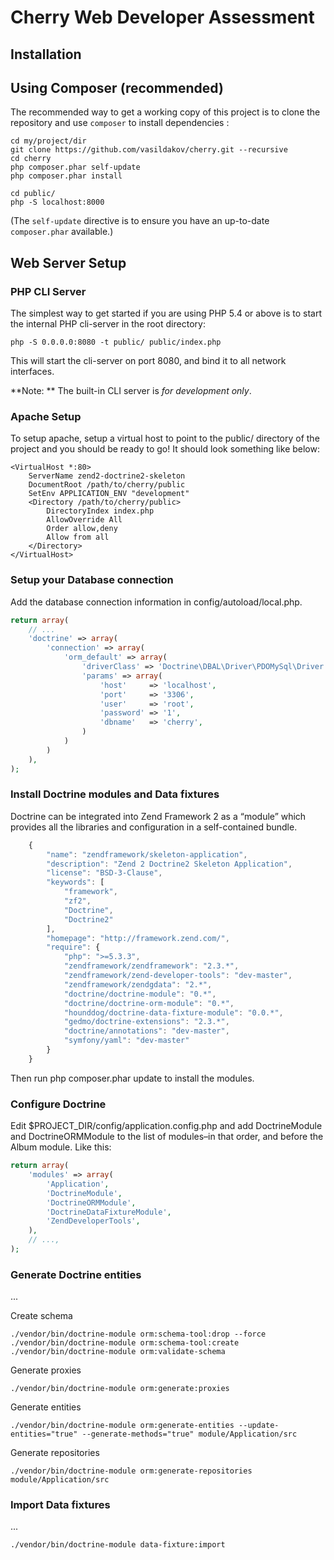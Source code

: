 Cherry Web Developer Assessment
=======================


Installation
------------

Using Composer (recommended)
----------------------------
The recommended way to get a working copy of this project is to clone the repository
and use `composer` to install dependencies :

```console
cd my/project/dir
git clone https://github.com/vasildakov/cherry.git --recursive
cd cherry
php composer.phar self-update
php composer.phar install

cd public/
php -S localhost:8000
```

(The `self-update` directive is to ensure you have an up-to-date `composer.phar` available.)



Web Server Setup
----------------

### PHP CLI Server

The simplest way to get started if you are using PHP 5.4 or above is to start the internal PHP cli-server in the root directory:

```console
php -S 0.0.0.0:8080 -t public/ public/index.php
```

This will start the cli-server on port 8080, and bind it to all network
interfaces.

**Note: ** The built-in CLI server is *for development only*.

### Apache Setup

To setup apache, setup a virtual host to point to the public/ directory of the
project and you should be ready to go! It should look something like below:

```apacheconf
<VirtualHost *:80>
    ServerName zend2-doctrine2-skeleton
    DocumentRoot /path/to/cherry/public
    SetEnv APPLICATION_ENV "development"
    <Directory /path/to/cherry/public>
        DirectoryIndex index.php
        AllowOverride All
        Order allow,deny
        Allow from all
    </Directory>
</VirtualHost>
```

### Setup your Database connection
Add the database connection information in config/autoload/local.php.

```php
return array(
    // ...
    'doctrine' => array(
        'connection' => array(
            'orm_default' => array(
                'driverClass' => 'Doctrine\DBAL\Driver\PDOMySql\Driver',
                'params' => array(
                    'host'     => 'localhost',
                    'port'     => '3306',
                    'user'     => 'root',
                    'password' => '1',
                    'dbname'   => 'cherry',
                )
            )
        )
    ),
);
```

### Install Doctrine modules and Data fixtures
Doctrine can be integrated into Zend Framework 2 as a “module” which provides all the libraries and configuration in a self-contained bundle.
    
```javascript
    {
        "name": "zendframework/skeleton-application",
        "description": "Zend 2 Doctrine2 Skeleton Application",
        "license": "BSD-3-Clause",
        "keywords": [
            "framework",
            "zf2",
            "Doctrine",
            "Doctrine2"
        ],
        "homepage": "http://framework.zend.com/",
        "require": {
            "php": ">=5.3.3",
            "zendframework/zendframework": "2.3.*",
            "zendframework/zend-developer-tools": "dev-master",
            "zendframework/zendgdata": "2.*",
            "doctrine/doctrine-module": "0.*",
            "doctrine/doctrine-orm-module": "0.*",
            "hounddog/doctrine-data-fixture-module": "0.0.*",
            "gedmo/doctrine-extensions": "2.3.*",
            "doctrine/annotations": "dev-master",
            "symfony/yaml": "dev-master"
        }
    }
```

Then run php composer.phar update to install the modules.


### Configure Doctrine
Edit $PROJECT_DIR/config/application.config.php and add DoctrineModule and DoctrineORMModule to the list of modules–in that order, and before the Album module. Like this:

```php
return array(
    'modules' => array(
        'Application',
        'DoctrineModule',
        'DoctrineORMModule',
        'DoctrineDataFixtureModule',
        'ZendDeveloperTools',
    ),
    // ...,
);
```


### Generate Doctrine entities
...

Create schema

```console
./vendor/bin/doctrine-module orm:schema-tool:drop --force
./vendor/bin/doctrine-module orm:schema-tool:create
./vendor/bin/doctrine-module orm:validate-schema
```

Generate proxies

```console
./vendor/bin/doctrine-module orm:generate:proxies
```

Generate entities

```console
./vendor/bin/doctrine-module orm:generate-entities --update-entities="true" --generate-methods="true" module/Application/src
```

Generate repositories

```console
./vendor/bin/doctrine-module orm:generate-repositories module/Application/src
```

### Import Data fixtures
...

```console
./vendor/bin/doctrine-module data-fixture:import
```
